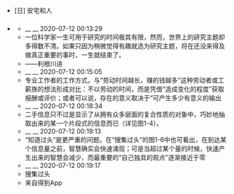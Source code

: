 - [日] 安宅和人
- ### 
    - __ __ 2020-07-12 00:13:29
    - 一位科学家一生可用于研究的时间极其有限，然而，世界上的研究主题却多得数不清。如果只因为稍微觉得有趣就选为研究主题，将在还没来得及做真正重要的事时，一生就结束了。
    - ——利根川进
    - __ __ 2020-07-12 00:15:05
    - 专业工作者的工作方式，与“劳动时间越长，赚的钱越多”这种劳动者或工薪族的想法形成对比：不以劳动的时间，而是凭借“造成变化的程度”获取报酬或评价；或者可以说，存在的意义取决于“可产生多少有意义的输出
    - __ __ 2020-07-12 00:18:34
    - 二手信息只不过是显示了从拥有众多层面的复合性质的对象中，巧妙地抽取出来的某一个片段式的信息而已（详见图1-4）。
    - __ __ 2020-07-12 00:19:13
    - “知道过头”是更严重的问题。在“搜集过头”的图1-6中也可看出，在到达某个信息量之前，智慧确实会快速涌现；可是当超过某个量的时候，快速产生出来的智慧会减少，而最重要的“自己独具的观点”逐渐接近于零
    - __ __ 2020-07-12 00:19:17
    - 搜集过头
    - 来自得到App
